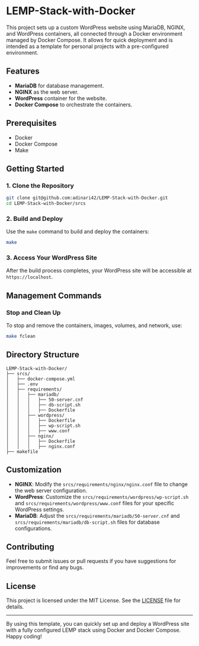 # LEMP-Stack-with-Docker

This project sets up a custom WordPress website using MariaDB, NGINX, and WordPress containers, all connected through a Docker environment managed by Docker Compose. It allows for quick deployment and is intended as a template for personal projects with a pre-configured environment.

## Features

- **MariaDB** for database management.
- **NGINX** as the web server.
- **WordPress** container for the website.
- **Docker Compose** to orchestrate the containers.

## Prerequisites

- Docker
- Docker Compose
- Make

## Getting Started

### 1. Clone the Repository

```sh
git clone git@github.com:adinari42/LEMP-Stack-with-Docker.git
cd LEMP-Stack-with-Docker/srcs
```

### 2. Build and Deploy

Use the `make` command to build and deploy the containers:

```sh
make
```

### 3. Access Your WordPress Site

After the build process completes, your WordPress site will be accessible at `https://localhost`.

## Management Commands

### Stop and Clean Up

To stop and remove the containers, images, volumes, and network, use:

```sh
make fclean
```

## Directory Structure

```
LEMP-Stack-with-Docker/
├── srcs/
│   ├── docker-compose.yml
│   ├── .env
│   ├── requirements/
│   │   ├── mariadb/
│   │   │   ├── 50-server.cnf
│   │   │   ├── db-script.sh
│   │   │   ├── Dockerfile
│   │   ├── wordpress/
│   │   │   ├── Dockerfile
│   │   │   ├── wp-script.sh
│   │   │   ├── www.conf
│   │   ├── nginx/
│   │   │   ├── Dockerfile
│   │   │   ├── nginx.conf
├── makefile
```

## Customization

- **NGINX**: Modify the `srcs/requirements/nginx/nginx.conf` file to change the web server configuration.
- **WordPress**: Customize the `srcs/requirements/wordpress/wp-script.sh` and `srcs/requirements/wordpress/www.conf` files for your specific WordPress settings.
- **MariaDB**: Adjust the `srcs/requirements/mariadb/50-server.cnf` and `srcs/requirements/mariadb/db-script.sh` files for database configurations.

## Contributing

Feel free to submit issues or pull requests if you have suggestions for improvements or find any bugs.

## License

This project is licensed under the MIT License. See the [LICENSE](LICENSE) file for details.

---

By using this template, you can quickly set up and deploy a WordPress site with a fully configured LEMP stack using Docker and Docker Compose. Happy coding!
